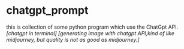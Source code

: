 # chatgpt_prompt

this is collection of some python program which use the ChatGpt API.
  *[chatgpt in terminal]*
  *[generating image with chatgpt API,kind of like midjourney, but quality is not as good as midjourney.]*
